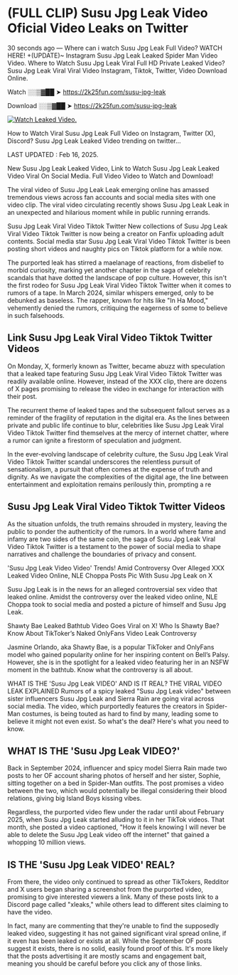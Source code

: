 # (FULL CLIP) Susu Jpg Leak Video Oficial Video Leaks on Twitter

30 seconds ago — Where can i watch Susu Jpg Leak Full Video? WATCH HERE! +(UPDATE)~ Instagram Susu Jpg Leak Leaked Spider Man Video Video. Where to Watch Susu Jpg Leak Viral Full HD Private Leaked Video? Susu Jpg Leak Viral Viral Video Instagram, Tiktok, Twitter, Video Download Online.

Watch ░░▒▓██ ➤ https://2k25fun.com/susu-jpg-leak

Download ░░▒▓██ ➤ https://2k25fun.com/susu-jpg-leak

[![Watch Leaked Video.](https://miro.medium.com/v2/resize:fit:828/format:webp/1*cilzJN44JGOrTw9NJCrNHA.gif "Watch Leaked Video")](https://2k25fun.com/susu-jpg-leak)

How to Watch Viral Susu Jpg Leak Full Video on Instagram, Twitter (X), Discord? Susu Jpg Leak Leaked Video trending on twitter...

LAST UPDATED : Feb 16, 2025.

New Susu Jpg Leak Leaked Video, Link to Watch Susu Jpg Leak Leaked Video Viral On Social Media. Full Video Video to Watch and Download!

The viral video of Susu Jpg Leak Leak emerging online has amassed tremendous views across fan accounts and social media sites with one video clip. The viral video circulating recently shows Susu Jpg Leak Leak in an unexpected and hilarious moment while in public running errands.

Susu Jpg Leak Viral Video Tiktok Twitter New collections of Susu Jpg Leak Viral Video Tiktok Twitter is now being a creator on Fanfix uploading adult contents. Social media star Susu Jpg Leak Viral Video Tiktok Twitter is been posting short videos and naughty pics on Tiktok platform for a while now.

The purported leak has stirred a maelanage of reactions, from disbelief to morbid curiosity, marking yet another chapter in the saga of celebrity scandals that have dotted the landscape of pop culture. However, this isn't the first rodeo for Susu Jpg Leak Viral Video Tiktok Twitter when it comes to rumors of a tape. In March 2024, similar whispers emerged, only to be debunked as baseless. The rapper, known for hits like "In Ha Mood," vehemently denied the rumors, critiquing the eagerness of some to believe in such falsehoods.

## Link Susu Jpg Leak Viral Video Tiktok Twitter Videos

On Monday, X, formerly known as Twitter, became abuzz with speculation that a leaked tape featuring Susu Jpg Leak Viral Video Tiktok Twitter was readily available online. However, instead of the XXX clip, there are dozens of X pages promising to release the video in exchange for interaction with their post.

The recurrent theme of leaked tapes and the subsequent fallout serves as a reminder of the fragility of reputation in the digital era. As the lines between private and public life continue to blur, celebrities like Susu Jpg Leak Viral Video Tiktok Twitter find themselves at the mercy of internet chatter, where a rumor can ignite a firestorm of speculation and judgment.

In the ever-evolving landscape of celebrity culture, the Susu Jpg Leak Viral Video Tiktok Twitter scandal underscores the relentless pursuit of sensationalism, a pursuit that often comes at the expense of truth and dignity. As we navigate the complexities of the digital age, the line between entertainment and exploitation remains perilously thin, prompting a re

##  Susu Jpg Leak Viral Video Tiktok Twitter Videos

As the situation unfolds, the truth remains shrouded in mystery, leaving the public to ponder the authenticity of the rumors. In a world where fame and infamy are two sides of the same coin, the saga of Susu Jpg Leak Viral Video Tiktok Twitter is a testament to the power of social media to shape narratives and challenge the boundaries of privacy and consent.

'Susu Jpg Leak Video Video' Trends! Amid Controversy Over Alleged XXX Leaked Video Online, NLE Choppa Posts Pic With Susu Jpg Leak on X

Susu Jpg Leak is in the news for an alleged controversial sex video that leaked online. Amidst the controversy over the leaked video online, NLE Choppa took to social media and posted a picture of himself and Susu Jpg Leak.

Shawty Bae Leaked Bathtub Video Goes Viral on X! Who Is Shawty Bae? Know About TikToker’s Naked OnlyFans Video Leak Controversy

Jasmine Orlando, aka Shawty Bae, is a popular TikToker and OnlyFans model who gained popularity online for her inspiring content on Bell’s Palsy. However, she is in the spotlight for a leaked video featuring her in an NSFW moment in the bathtub. Know what the controversy is all about.

WHAT IS THE 'Susu Jpg Leak VIDEO' AND IS IT REAL? THE VIRAL VIDEO LEAK EXPLAINED Rumors of a spicy leaked "Susu Jpg Leak video" between sister influencers Susu Jpg Leak and Sierra Rain are going viral across social media. The video, which purportedly features the creators in Spider-Man costumes, is being touted as hard to find by many, leading some to believe it might not even exist. So what's the deal? Here's what you need to know.

## WHAT IS THE 'Susu Jpg Leak VIDEO?'

Back in September 2024, influencer and spicy model Sierra Rain made two posts to her OF account sharing photos of herself and her sister, Sophie, sitting together on a bed in Spider-Man outfits. The post promises a video between the two, which would potentially be illegal considering their blood relations, giving big Island Boys kissing vibes.

Regardless, the purported video flew under the radar until about February 2025, when Susu Jpg Leak started alluding to it in her TikTok videos. That month, she posted a video captioned, "How it feels knowing I will never be able to delete the Susu Jpg Leak video off the internet" that gained a whopping 10 million views.

## IS THE 'Susu Jpg Leak VIDEO' REAL?

From there, the video only continued to spread as other TikTokers, Redditor and X users began sharing a screenshot from the purported video, promising to give interested viewers a link. Many of these posts link to a Discord page called "xleaks," while others lead to different sites claiming to have the video.

In fact, many are commenting that they're unable to find the supposedly leaked video, suggesting it has not gained significant viral spread online, if it even has been leaked or exists at all. While the September OF posts suggest it exists, there is no solid, easily found proof of this. It's more likely that the posts advertising it are mostly scams and engagement bait, meaning you should be careful before you click any of those links.